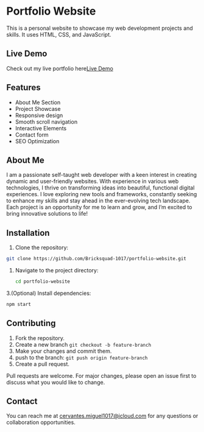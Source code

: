# Portfolio Website

This is a personal website to showcase my web development projects and skills. It uses HTML, CSS, and JavaScript.

## Live Demo

Check out my live portfolio here[Live Demo](https://Bricksquad-1017.github.io/portfolio)

## Features

- About Me Section
- Project Showcase
- Responsive design
- Smooth scroll navigation
- Interactive Elements
- Contact form
- SEO Optimization

## About Me

I am a passionate self-taught web developer with a keen interest in creating dynamic and user-friendly websites. With experience in various web technologies, I thrive on transforming ideas into beautiful, functional digital experiences. I love exploring new tools and frameworks, constantly seeking to enhance my skills and stay ahead in the ever-evolving tech landscape. Each project is an opportunity for me to learn and grow, and I’m excited to bring innovative solutions to life!

## Installation

1. Clone the repository:

```bash
git clone https://github.com/Bricksquad-1017/portfolio-website.git
```

1. Navigate to the project directory:

   ```bash
   cd portfolio-website
   ```

3.(Optional) Install dependencies:

```bash
npm start
```

## Contributing

1. Fork the repository.
2. Create a new branch `git checkout -b feature-branch`
3. Make your changes and commit them.
4. push to the branch: `git push origin feature-branch`
5. Create a pull request. 

Pull requests are welcome. For major changes, please open an issue first to discuss what you would like to change.

## Contact

You can reach me at [cervantes.miguel1017@icloud.com](mailto:cervantes.miguel1017@icloud.com) for any questions or collaboration opportunities.
